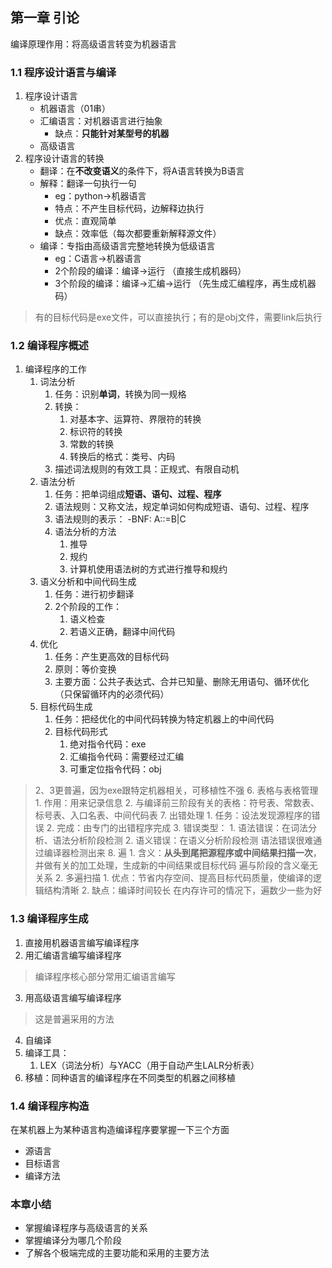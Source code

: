 ## 第一章 引论
编译原理作用：将高级语言转变为机器语言
### 1.1 程序设计语言与编译
1. 程序设计语言
    * 机器语言（01串）
    * 汇编语言：对机器语言进行抽象
        * 缺点：**只能针对某型号的机器**
    * 高级语言
2. 程序设计语言的转换
    * 翻译：在**不改变语义**的条件下，将A语言转换为B语言
    * 解释：翻译一句执行一句
        * eg：python->机器语言
        * 特点：不产生目标代码，边解释边执行
        * 优点：直观简单
        * 缺点：效率低（每次都要重新解释源文件）
    * 编译：专指由高级语言完整地转换为低级语言
        * eg：C语言->机器语言
        * 2个阶段的编译：编译->运行 （直接生成机器码）
        * 3个阶段的编译：编译->汇编->运行 （先生成汇编程序，再生成机器码）
> 有的目标代码是exe文件，可以直接执行；有的是obj文件，需要link后执行
### 1.2 编译程序概述
1. 编译程序的工作
    1. 词法分析
        1. 任务：识别**单词**，转换为同一规格
        2. 转换：
            1. 对基本字、运算符、界限符的转换
            2. 标识符的转换
            3. 常数的转换
            4. 转换后的格式：类号、内码
        3. 描述词法规则的有效工具：正规式、有限自动机
    2. 语法分析
        1. 任务：把单词组成**短语、语句、过程、程序**
        2. 语法规则：又称文法，规定单词如何构成短语、语句、过程、程序
        3. 语法规则的表示： -BNF: A::=B|C
        4. 语法分析的方法
            1. 推导
            2. 规约
            3. 计算机使用语法树的方式进行推导和规约
    3. 语义分析和中间代码生成
        1. 任务：进行初步翻译
        2. 2个阶段的工作：
            1. 语义检查
            2. 若语义正确，翻译中间代码
    4. 优化
        1. 任务：产生更高效的目标代码
        2. 原则：等价变换
        3. 主要方面：公共子表达式、合并已知量、删除无用语句、循环优化（只保留循环内的必须代码）
    5. 目标代码生成
        1. 任务：把经优化的中间代码转换为特定机器上的中间代码
        2. 目标代码形式
            1. 绝对指令代码：exe
            2. 汇编指令代码：需要经过汇编
            3. 可重定位指令代码：obj
> 2、3更普遍，因为exe跟特定机器相关，可移植性不强
    6. 表格与表格管理
        1. 作用：用来记录信息
        2. 与编译前三阶段有关的表格：符号表、常数表、标号表、入口名表、中间代码表
    7. 出错处理
        1. 任务：设法发现源程序的错误
        2. 完成：由专门的出错程序完成
        3. 错误类型：
            1. 语法错误：在词法分析、语法分析阶段检测
            2. 语义错误：在语义分析阶段检测
> 语法错误很难通过编译器检测出来
    8. 遍
        1. 含义：**从头到尾把源程序或中间结果扫描一次**，并做有关的加工处理，生成新的中间结果或目标代码
> 遍与阶段的含义毫无关系
        2. 多遍扫描
            1. 优点：节省内存空间、提高目标代码质量，使编译的逻辑结构清晰
            2. 缺点：编译时间较长
> 在内存许可的情况下，遍数少一些为好
### 1.3 编译程序生成
1. 直接用机器语言编写编译程序
2. 用汇编语言编写编译程序
> 编译程序核心部分常用汇编语言编写
3. 用高级语言编写编译程序
> 这是普遍采用的方法
4. 自编译
5. 编译工具：
    1. LEX（词法分析）与YACC（用于自动产生LALR分析表）
6. 移植：同种语言的编译程序在不同类型的机器之间移植
### 1.4 编译程序构造
在某机器上为某种语言构造编译程序要掌握一下三个方面
* 源语言
* 目标语言
* 编译方法

### 本章小结
* 掌握编译程序与高级语言的关系
* 掌握编译分为哪几个阶段
* 了解各个极端完成的主要功能和采用的主要方法
